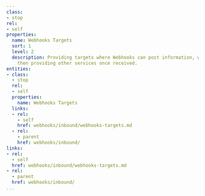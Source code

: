 ```yaml
---
class:
- stop
rel:
- self
properties:
  name: Webhooks Targets
  sort: 1
  level: 2
  description: Providing targets where Webhooks can post information, with targets
    then providing other services once received.
entities:
- class:
  - stop
  rel:
  - self
  properties:
    name: Webhooks Targets
  links:
  - rel:
    - self
    href: webhooks/inbound/webhooks-targets.md
  - rel:
    - parent
    href: webhooks/inbound/
links:
- rel:
  - self
  href: webhooks/inbound/webhooks-targets.md
- rel:
  - parent
  href: webhooks/inbound/
...
```

